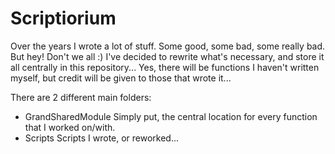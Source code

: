 # Scriptiorium
Over the years I wrote a lot of stuff. Some good, some bad, some really bad. But hey! Don't we all :)
I've decided to rewrite what's necessary, and store it all centrally in this repository... Yes, there will be functions I haven't written myself, but credit will be given to those that wrote it...

There are 2 different main folders:
 
 * GrandSharedModule
 Simply put, the central location for every function that I worked on/with.
 * Scripts
 Scripts I wrote, or reworked...
 
 
